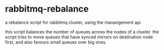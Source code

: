# rabbitmq-rebalance
a rebalance script for rabbitmq cluster, using the manangement api

this script balances the number of queues across the nodes of a cluster.
the script tries to move queues that have synced mirrors on destination node first, 
and also favours small queues over big ones.
